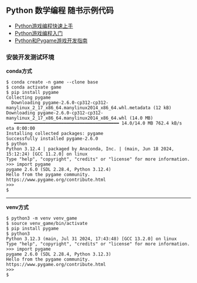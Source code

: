 ## Python 数学编程 随书示例代码

- [Python游戏编程快速上手](Invent.Your.Own.Computer.Games.With.Python)
- [Python游戏编程入门](More.Python.Programming.For.The.Absolute.Beginner)
- [Python和Pygame游戏开发指南](Making.Games.With.Python.And.Pygame)

### 安装开发测试环境

**conda方式**

```
$ conda create -n game --clone base
$ conda activate game
$ pip install pygame
Collecting pygame
  Downloading pygame-2.6.0-cp312-cp312-manylinux_2_17_x86_64.manylinux2014_x86_64.whl.metadata (12 kB)
Downloading pygame-2.6.0-cp312-cp312-manylinux_2_17_x86_64.manylinux2014_x86_64.whl (14.0 MB)
   ━━━━━━━━━━━━━━━━━━━━━━━━━━━━━━━━━━━━━━━━ 14.0/14.0 MB 762.4 kB/s eta 0:00:00
Installing collected packages: pygame
Successfully installed pygame-2.6.0
$ python
Python 3.12.4 | packaged by Anaconda, Inc. | (main, Jun 18 2024, 15:12:24) [GCC 11.2.0] on linux
Type "help", "copyright", "credits" or "license" for more information.
>>> import pygame
pygame 2.6.0 (SDL 2.28.4, Python 3.12.4)
Hello from the pygame community. https://www.pygame.org/contribute.html
>>>
$
```

---

**venv方式**

```
$ python3 -m venv venv_game
$ source venv_game/bin/activate
$ pip install pygame
$ python3
Python 3.12.3 (main, Jul 31 2024, 17:43:48) [GCC 13.2.0] on linux
Type "help", "copyright", "credits" or "license" for more information.
>>> import pygame
pygame 2.6.0 (SDL 2.28.4, Python 3.12.3)
Hello from the pygame community. https://www.pygame.org/contribute.html
>>>
$
```
